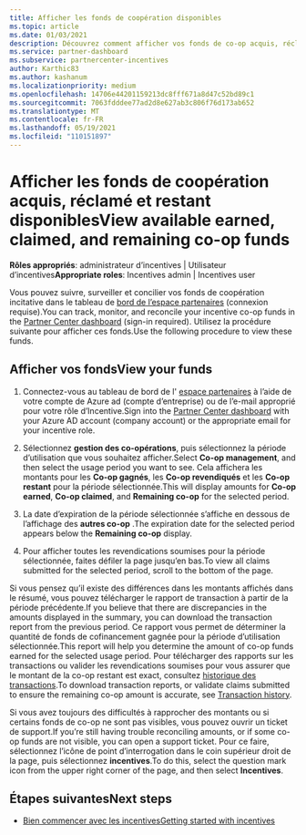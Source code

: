 ```yaml
---
title: Afficher les fonds de coopération disponibles
ms.topic: article
ms.date: 01/03/2021
description: Découvrez comment afficher vos fonds de co-op acquis, réclamés et restants, afficher les dates d’expiration et concilier les montants incohérents.
ms.service: partner-dashboard
ms.subservice: partnercenter-incentives
author: Karthic83
ms.author: kashanum
ms.localizationpriority: medium
ms.openlocfilehash: 14706e44201159213dc8fff671a8d47c52bd89c1
ms.sourcegitcommit: 7063fdddee77ad2d8e627ab3c806f76d173ab652
ms.translationtype: MT
ms.contentlocale: fr-FR
ms.lasthandoff: 05/19/2021
ms.locfileid: "110151897"
---
```

# <a name="view-available-earned-claimed-and-remaining-co-op-funds"></a><span data-ttu-id="2323f-103">Afficher les fonds de coopération acquis, réclamé et restant disponibles</span><span class="sxs-lookup"><span data-stu-id="2323f-103">View available earned, claimed, and remaining co-op funds</span></span>

<span data-ttu-id="2323f-104">**Rôles appropriés**: administrateur d’incentives | Utilisateur d’incentives</span><span class="sxs-lookup"><span data-stu-id="2323f-104">**Appropriate roles**: Incentives admin | Incentives user</span></span>

<span data-ttu-id="2323f-105">Vous pouvez suivre, surveiller et concilier vos fonds de coopération incitative dans le tableau de [bord de l’espace partenaires](https://partner.microsoft.com/dashboard/) (connexion requise).</span><span class="sxs-lookup"><span data-stu-id="2323f-105">You can track, monitor, and reconcile your incentive co-op funds in the [Partner Center dashboard](https://partner.microsoft.com/dashboard/) (sign-in required).</span></span> <span data-ttu-id="2323f-106">Utilisez la procédure suivante pour afficher ces fonds.</span><span class="sxs-lookup"><span data-stu-id="2323f-106">Use the following procedure to view these funds.</span></span>

## <a name="view-your-funds"></a><span data-ttu-id="2323f-107">Afficher vos fonds</span><span class="sxs-lookup"><span data-stu-id="2323f-107">View your funds</span></span>

1. <span data-ttu-id="2323f-108">Connectez-vous au tableau de bord de l' [espace partenaires](https://partner.microsoft.com/dashboard/) à l’aide de votre compte de Azure ad (compte d’entreprise) ou de l’e-mail approprié pour votre rôle d’Incentive.</span><span class="sxs-lookup"><span data-stu-id="2323f-108">Sign into the [Partner Center dashboard](https://partner.microsoft.com/dashboard/) with your Azure AD account (company account) or the appropriate email for your incentive role.</span></span>

2. <span data-ttu-id="2323f-109">Sélectionnez **gestion des co-opérations**, puis sélectionnez la période d’utilisation que vous souhaitez afficher.</span><span class="sxs-lookup"><span data-stu-id="2323f-109">Select **Co-op management**, and then select the usage period you want to see.</span></span> <span data-ttu-id="2323f-110">Cela affichera les montants pour les **Co-op gagnés**, les **Co-op revendiqués** et les **Co-op restant** pour la période sélectionnée.</span><span class="sxs-lookup"><span data-stu-id="2323f-110">This will display amounts for **Co-op earned**, **Co-op claimed**, and **Remaining co-op** for the selected period.</span></span>

3. <span data-ttu-id="2323f-111">La date d’expiration de la période sélectionnée s’affiche en dessous de l’affichage des **autres co-op** .</span><span class="sxs-lookup"><span data-stu-id="2323f-111">The expiration date for the selected period appears below the **Remaining co-op** display.</span></span>  

4. <span data-ttu-id="2323f-112">Pour afficher toutes les revendications soumises pour la période sélectionnée, faites défiler la page jusqu’en bas.</span><span class="sxs-lookup"><span data-stu-id="2323f-112">To view all claims submitted for the selected period, scroll to the bottom of the page.</span></span>

<span data-ttu-id="2323f-113">Si vous pensez qu’il existe des différences dans les montants affichés dans le résumé, vous pouvez télécharger le rapport de transaction à partir de la période précédente.</span><span class="sxs-lookup"><span data-stu-id="2323f-113">If you believe that there are discrepancies in the amounts displayed in the summary, you can download the transaction report from the previous period.</span></span> <span data-ttu-id="2323f-114">Ce rapport vous permet de déterminer la quantité de fonds de cofinancement gagnée pour la période d’utilisation sélectionnée.</span><span class="sxs-lookup"><span data-stu-id="2323f-114">This report will help you determine the amount of co-op funds earned for the selected usage period.</span></span> <span data-ttu-id="2323f-115">Pour télécharger des rapports sur les transactions ou valider les revendications soumises pour vous assurer que le montant de la co-op restant est exact, consultez [historique des transactions](./payout-statement.md#transaction-history).</span><span class="sxs-lookup"><span data-stu-id="2323f-115">To download transaction reports, or validate claims submitted to ensure the remaining co-op amount is accurate, see [Transaction history](./payout-statement.md#transaction-history).</span></span>

<span data-ttu-id="2323f-116">Si vous avez toujours des difficultés à rapprocher des montants ou si certains fonds de co-op ne sont pas visibles, vous pouvez ouvrir un ticket de support.</span><span class="sxs-lookup"><span data-stu-id="2323f-116">If you’re still having trouble reconciling amounts, or if some co-op funds are not visible, you can open a support ticket.</span></span> <span data-ttu-id="2323f-117">Pour ce faire, sélectionnez l’icône de point d’interrogation dans le coin supérieur droit de la page, puis sélectionnez **incentives**.</span><span class="sxs-lookup"><span data-stu-id="2323f-117">To do this, select the question mark icon from the upper right corner of the page, and then select **Incentives**.</span></span>

## <a name="next-steps"></a><span data-ttu-id="2323f-118">Étapes suivantes</span><span class="sxs-lookup"><span data-stu-id="2323f-118">Next steps</span></span>

- [<span data-ttu-id="2323f-119">Bien commencer avec les incentives</span><span class="sxs-lookup"><span data-stu-id="2323f-119">Getting started with incentives</span></span>](incentives-get-started-intro.md)